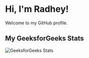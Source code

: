 # Hi, I'm Radhey!

Welcome to my GitHub profile.

## My GeeksforGeeks Stats

![GeeksforGeeks Stats](https://geeks-for-geeks-stats-api.vercel.app/?userName=radheyshayam2005)
